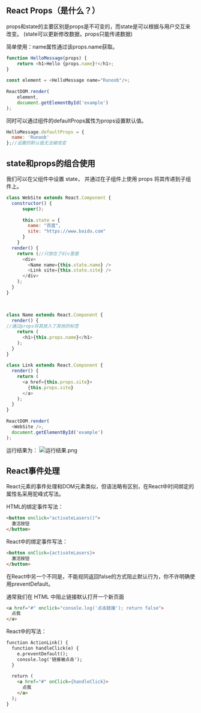 ## React Props（是什么？）
props和state的主要区别是props是不可变的，而state是可以根据与用户交互来改变。
(state可以更新修改数据，props只能传递数据)

简单使用：name属性通过该props.name获取。
```js
function HelloMessage(props) {
    return <h1>Hello {props.name}!</h1>;
}
 
const element = <HelloMessage name="Runoob"/>;
 
ReactDOM.render(
    element,
    document.getElementById('example')
);
```
同时可以通过组件的defaultProps属性为props设置默认值。
```js
HelloMessage.defaultProps = {
  name: 'Runoob'
};//设置的默认值无法被改变
```
## state和props的组合使用
我们可以在父组件中设置 state， 并通过在子组件上使用 props 将其传递到子组件上。
```js
class WebSite extends React.Component {
  constructor() {
      super();
 
      this.state = {
        name: "百度",
        site: "https://www.baidu.com"
      }
    }
  render() {
    return (//只放在了div里面
      <div>
        <Name name={this.state.name} />
        <Link site={this.state.site} />
      </div>
    );
  }
}
 
 
 
class Name extends React.Component {
  render() {
//通过props将其放入了其他的标签
    return (
      <h1>{this.props.name}</h1>
    );
  }
}
 
class Link extends React.Component {
  render() {
    return (
      <a href={this.props.site}>
        {this.props.site}
      </a>
    );
  }
}
 
ReactDOM.render(
  <WebSite />,
  document.getElementById('example')
);
```
运行结果为：
![运行结果.png](0)

## React事件处理
React元素的事件处理和DOM元素类似，但语法略有区别，在React中时间绑定的属性名采用驼峰式写法。

HTML的绑定事件写法：
```html
<button onclick="activateLasers()">
  激活按钮
</button>
```

React中的绑定事件写法：
```HTML
<button onClick={activateLasers}>
  激活按钮
</button>
```

在React中另一个不同是，不能视同返回false的方式阻止默认行为，你不许明确使用preventDefault。

通常我们在 HTML 中阻止链接默认打开一个新页面
```html
<a href="#" onclick="console.log('点击链接'); return false">
  点我
</a>
```

React中的写法：
```html
function ActionLink() {
  function handleClick(e) {
    e.preventDefault();
    console.log('链接被点击');
  }
 
  return (
    <a href="#" onClick={handleClick}>
      点我
    </a>
  );
}
```











